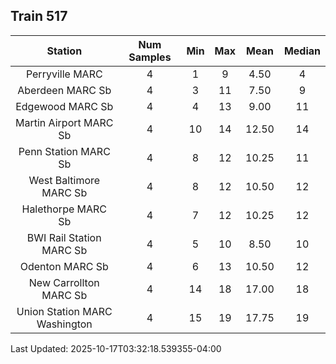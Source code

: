 ## Train 517

| Station | Num Samples | Min | Max | Mean | Median |
| :-----: | :---------: | :-: | :-: | :--: | :----: |
| Perryville MARC | 4 | 1 | 9 | 4.50 | 4 |
| Aberdeen MARC Sb | 4 | 3 | 11 | 7.50 | 9 |
| Edgewood MARC Sb | 4 | 4 | 13 | 9.00 | 11 |
| Martin Airport MARC Sb | 4 | 10 | 14 | 12.50 | 14 |
| Penn Station MARC Sb | 4 | 8 | 12 | 10.25 | 11 |
| West Baltimore MARC Sb | 4 | 8 | 12 | 10.50 | 12 |
| Halethorpe MARC Sb | 4 | 7 | 12 | 10.25 | 12 |
| BWI Rail Station MARC Sb | 4 | 5 | 10 | 8.50 | 10 |
| Odenton MARC Sb | 4 | 6 | 13 | 10.50 | 12 |
| New Carrollton MARC Sb | 4 | 14 | 18 | 17.00 | 18 |
| Union Station MARC Washington | 4 | 15 | 19 | 17.75 | 19 |


Last Updated: 2025-10-17T03:32:18.539355-04:00